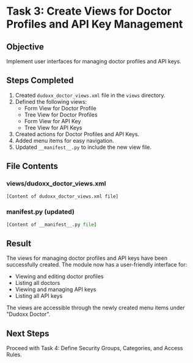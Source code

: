 # Task 3: Create Views for Doctor Profiles and API Key Management

## Objective
Implement user interfaces for managing doctor profiles and API keys.

## Steps Completed

1. Created `dudoxx_doctor_views.xml` file in the `views` directory.
2. Defined the following views:
   - Form View for Doctor Profile
   - Tree View for Doctor Profiles
   - Form View for API Key
   - Tree View for API Keys
3. Created actions for Doctor Profiles and API Keys.
4. Added menu items for easy navigation.
5. Updated `__manifest__.py` to include the new view file.

## File Contents

### views/dudoxx_doctor_views.xml
```xml
[Content of dudoxx_doctor_views.xml file]
```

### __manifest__.py (updated)
```python
[Content of __manifest__.py file]
```

## Result
The views for managing doctor profiles and API keys have been successfully created. The module now has a user-friendly interface for:
- Viewing and editing doctor profiles
- Listing all doctors
- Viewing and managing API keys
- Listing all API keys

The views are accessible through the newly created menu items under "Dudoxx Doctor".

## Next Steps
Proceed with Task 4: Define Security Groups, Categories, and Access Rules.